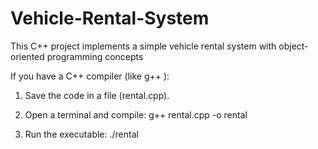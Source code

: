 # Vehicle-Rental-System
This C++ project implements a simple vehicle rental system with object-oriented programming concepts

If you have a C++ compiler (like g++ ):

1) Save the code in a file (rental.cpp).

2) Open a terminal and compile:  g++ rental.cpp -o rental


3) Run the executable: ./rental
